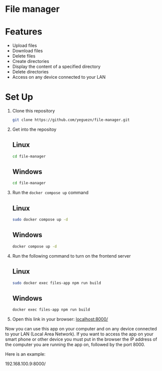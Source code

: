 # File manager

# Features
- Upload files
- Download files
- Delete files
- Create directories
- Display the content of a specified directory
- Delete directories
- Access on any device connected to your LAN

# Set Up
1. Clone this repository
    
    ```bash
    git clone https://github.com/yeguezn/file-manager.git
    ```

2. Get into the repositoy

    ## Linux
    ```bash
    cd file-manager
    ```
    ## Windows
    ```bash
    cd file-manager
    ```

3. Run the `docker compose up` command

    ## Linux
    ```bash
    sudo docker compose up -d
    ```

    ## Windows
    ```bash
    docker compose up -d
    ```

4. Run the following command to turn on the frontend server

    ## Linux
    ```bash
    sudo docker exec files-app npm run build
    ```
    ## Windows
    ```bash
    docker exec files-app npm run build
    ```

5. Open this link in your browser: [localhost:8000/](localhost:8000/)

Now you can use this app on your computer and on any device connected to your LAN (Local Area Network). If you want to access the app on your smart phone or other device you must put in the browser the IP address of the computer you are running the app on, followed by the port 8000.

Here is an example:

192.168.100.9:8000/